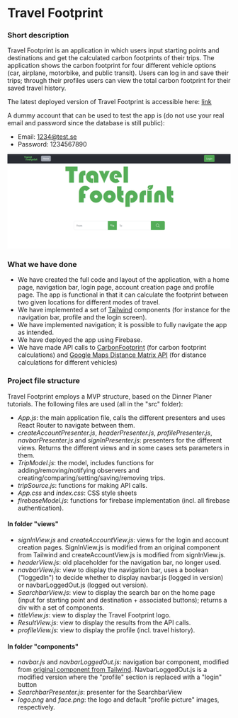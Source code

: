 # Travel Footprint
### Short description
Travel Footprint is an application in which users input starting points and destinations and get the calculated carbon footprints of their trips. The application shows the carbon footprint for four different vehicle options (car, airplane, motorbike, and public transit). Users can log in and save their trips; through their profiles users can view the total carbon footprint for their saved travel history.

The latest deployed version of Travel Footprint is accessible here: [link](https://travelfootprint-9c7b7.web.app/)

A dummy account that can be used to test the app is (do not use your real email and password since the database is still public):
* Email: 1234@test.se
* Password: 1234567890

![alt text](https://github.com/SaraMoazez/DH2642-Project/blob/main/Homepage.png?raw=true)

### What we have done

* We have created the full code and layout of the application, with a home page, navigation bar, login page, account creation page and profile page. The app is functional in that it can calculate the footprint between two given locations for different modes of travel.
* We have implemented a set of [Tailwind](https://tailwindui.com/components/) components (for instance for the navigation bar, profile and the login screen).
* We have implemented navigation; it is possible to fully navigate the app as intended.
* We have deployed the app using Firebase.
* We have made API calls to [CarbonFootprint](https://rapidapi.com/carbonandmore-carbonandmore-default/api/carbonfootprint1) (for carbon footprint calculations) and [Google Maps Distance Matrix API](https://developers.google.com/maps/documentation/distance-matrix/overview) (for distance calculations for different vehicles)

### Project file structure
Travel Footprint employs a MVP structure, based on the Dinner Planer tutorials. The following files are used (all in the "src" folder):

* *App.js*: the main application file, calls the different presenters and uses React Router to navigate between them.
* *createAccountPresenter.js*, *headerPresenter.js*, *profilePresenter.js*, *navbarPresenter.js* and *signInPresenter.js*: presenters for the different views. Returns the different views and in some cases sets parameters in them.
* *TripModel.js*: the model, includes functions for adding/removing/notifying observers and creating/comparing/setting/saving/removing trips.
* *tripSource.js*: functions for making API calls.
* *App.css* and *index.css*: CSS style sheets
* *firebaseModel.js*: functions for firebase implementation (incl. all firebase authentication).

#### In folder "views"

* *signInView.js* and *createAccountView.js*: views for the login and account creation pages. SignInView.js is modified from an original component from Tailwind and createAccountView.js is modified from signInView.js.
* *headerView.js*: old placeholder for the navigation bar, no longer used.
* *navbarView.js*: view to display the navigation bar, uses a boolean ("loggedIn") to decide whether to display navbar.js (logged in version) or navbarLoggedOut.js (logged out version).
* *SearchbarView.js*: view to display the search bar on the home page (input for starting point and destination + associated buttons); returns a div with a set of components.
* *titleView.js*: view to display the Travel Footprint logo.
* *ResultView.js*: view to display the results from the API calls.
* *profileView.js*: view to display the profile (incl. travel history).

#### In folder "components"

* *navbar.js* and *navbarLoggedOut.js*: navigation bar component, modified from [original component from Tailwind](https://tailwindui.com/components/application-ui/navigation/navbars). NavbarLoggedOut.js is a modified version where the "profile" section is replaced with a "login" button
* *SearchbarPresenter.js*: presenter for the SearchbarView
* *logo.png* and *face.png*: the logo and default "profile picture" images, respectively.

